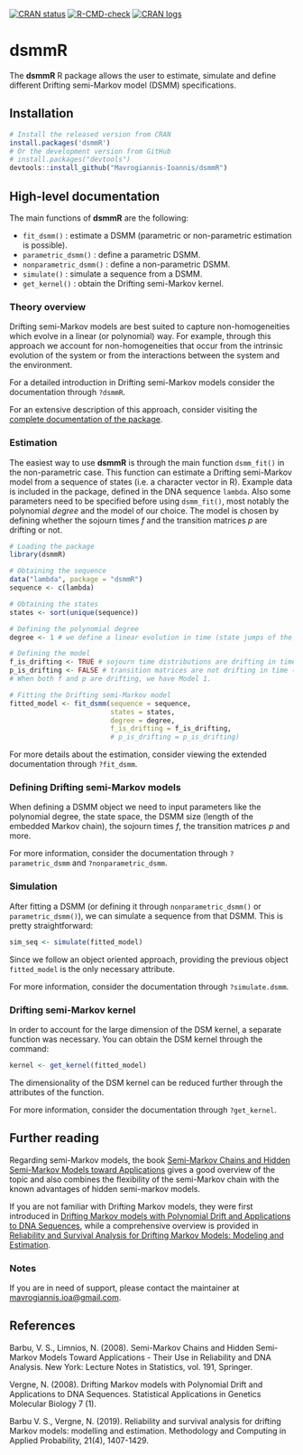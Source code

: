 
<!-- badges: start -->

[![CRAN
status](https://www.r-pkg.org/badges/version/dsmmR)](https://cran.r-project.org/package=dsmmR)
[![R-CMD-check](https://github.com/Mavrogiannis-Ioannis/dsmmR/actions/workflows/R-CMD-check.yaml/badge.svg)](https://github.com/Mavrogiannis-Ioannis/dsmmR/actions/workflows/R-CMD-check.yaml)
[![CRAN
logs](https://cranlogs.r-pkg.org/badges/dsmmR)](https://cran.r-project.org/package=dsmmR)

<!-- badges: end -->

# dsmmR

The **dsmmR** R package allows the user to estimate, simulate and define
different Drifting semi-Markov model (DSMM) specifications.

## Installation

``` r
# Install the released version from CRAN
install.packages('dsmmR')
# Or the development version from GitHub
# install.packages("devtools")
devtools::install_github("Mavrogiannis-Ioannis/dsmmR")
```

## High-level documentation

The main functions of **dsmmR** are the following:

- `fit_dsmm()` : estimate a DSMM (parametric or non-parametric
  estimation is possible).
- `parametric_dsmm()` : define a parametric DSMM.
- `nonparametric_dsmm()` : define a non-parametric DSMM.
- `simulate()` : simulate a sequence from a DSMM.
- `get_kernel()` : obtain the Drifting semi-Markov kernel.

### Theory overview

Drifting semi-Markov models are best suited to capture non-homogeneities
which evolve in a linear (or polynomial) way. For example, through this
approach we account for non-homogeneities that occur from the intrinsic
evolution of the system or from the interactions between the system and
the environment.

For a detailed introduction in Drifting semi-Markov models consider the
documentation through `?dsmmR`.

For an extensive description of this approach, consider visiting the
[complete documentation of the
package](https://cran.r-project.org/web/packages/dsmmR/dsmmR.pdf).

### Estimation

The easiest way to use **dsmmR** is through the main function
`dsmm_fit()` in the non-parametric case. This function can estimate a
Drifting semi-Markov model from a sequence of states (i.e. a character
vector in R). Example data is included in the package, defined in the
DNA sequence `lambda`. Also some parameters need to be specified before
using `dsmm_fit()`, most notably the polynomial *degree* and the model
of our choice. The model is chosen by defining whether the sojourn times
*f* and the transition matrices *p* are drifting or not.

``` r
# Loading the package
library(dsmmR)

# Obtaining the sequence
data("lambda", package = "dsmmR")
sequence <- c(lambda)

# Obtaining the states
states <- sort(unique(sequence))

# Defining the polynomial degree
degree <- 1 # we define a linear evolution in time (state jumps of the embedded Markov chain)

# Defining the model 
f_is_drifting <- TRUE # sojourn time distributions are drifting in time (state jumps of the EMC)
p_is_drifting <- FALSE # transition matrices are not drifting in time (state jumps of the EMC)
# When both f and p are drifting, we have Model 1.

# Fitting the Drifting semi-Markov model
fitted_model <- fit_dsmm(sequence = sequence,
                         states = states,
                         degree = degree,
                         f_is_drifting = f_is_drifting,
                         # p_is_drifting = p_is_drifting)
```

For more details about the estimation, consider viewing the extended
documentation through `?fit_dsmm`.

### Defining Drifting semi-Markov models

When defining a DSMM object we need to input parameters like the
polynomial degree, the state space, the DSMM size (length of the
embedded Markov chain), the sojourn times *f*, the transition matrices
*p* and more.

For more information, consider the documentation through
`?parametric_dsmm` and `?nonparametric_dsmm`.

### Simulation

After fitting a DSMM (or defining it through `nonparametric_dsmm()` or
`parametric_dsmm()`), we can simulate a sequence from that DSMM. This is
pretty straightforward:

``` r
sim_seq <- simulate(fitted_model)
```

Since we follow an object oriented approach, providing the previous
object `fitted_model` is the only necessary attribute.

For more information, consider the documentation through
`?simulate.dsmm`.

### Drifting semi-Markov kernel

In order to account for the large dimension of the DSM kernel, a
separate function was necessary. You can obtain the DSM kernel through
the command:

``` r
kernel <- get_kernel(fitted_model)
```

The dimensionality of the DSM kernel can be reduced further through the
attributes of the function.

For more information, consider the documentation through `?get_kernel`.

## Further reading

Regarding semi-Markov models, the book [Semi-Markov Chains and Hidden
Semi-Markov Models toward
Applications](https://doi.org/10.1007/978-0-387-73173-5) gives a good
overview of the topic and also combines the flexibility of the
semi-Markov chain with the known advantages of hidden semi-markov
models.

If you are not familiar with Drifting Markov models, they were first
introduced in [Drifting Markov models with Polynomial Drift and
Applications to DNA Sequences](https://doi.org/10.2202/1544-6115.1326),
while a comprehensive overview is provided in [Reliability and Survival
Analysis for Drifting Markov Models: Modeling and
Estimation](https://doi.org/10.1007/s11009-018-9682-8).

### Notes

If you are in need of support, please contact the maintainer at
<mavrogiannis.ioa@gmail.com>.

## References

Barbu, V. S., Limnios, N. (2008). Semi-Markov Chains and Hidden
Semi-Markov Models Toward Applications - Their Use in Reliability and
DNA Analysis. New York: Lecture Notes in Statistics, vol. 191, Springer.

Vergne, N. (2008). Drifting Markov models with Polynomial Drift and
Applications to DNA Sequences. Statistical Applications in Genetics
Molecular Biology 7 (1).

Barbu V. S., Vergne, N. (2019). Reliability and survival analysis for
drifting Markov models: modelling and estimation. Methodology and
Computing in Applied Probability, 21(4), 1407-1429.

